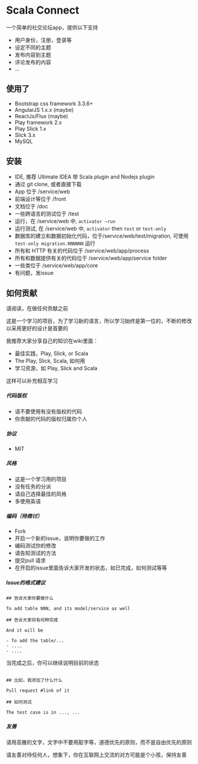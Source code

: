 # Scala Connect

一个简单的社交论坛app，提供以下支持

- 用户身份，注册，登录等
- 设定不同的主题
- 发布内容到主题
- 评论发布的内容
- ...


## 使用了

- Bootstrap css framework 3.3.6+
- AngularJS 1.x.x (maybe)
- ReactJs/Flux (maybe)
- Play framework 2.x
- Play Slick 1.x
- Slick 3.x
- MySQL

## 安装

- IDE, 推荐 Ultimate IDEA 带 Scala plugin and Nodejs plugin
- 通过 git clone, 或者直接下载 
- App 位于 /service/web 
- 前端设计等位于 /front 
- 文档位于 /doc 
- 一些跨语言的测试位于 /test
- 运行，在 /service/web 中, ``activator ~run``
- 运行测试, 在 /service/web 中, ``activator`` then ``test`` or ``test-only``
- 数据库的建立和数据初始化代码，位于/service/web/test/migration, 可使用 ``test-only migration.NNNNNN`` 运行
- 所有和 HTTP 有关的代码位于  /service/web/app/process 
- 所有和数据提供有关的代码位于  /service/web/app/service folder
- 一些类位于 /service/web/app/core
- 有问题，发issue


## 如何贡献

请阅读，在做任何贡献之前

这是一个学习的项目，为了学习新的语言，所以学习始终是第一位的，不断的修改以采用更好的设计是首要的

我推荐大家分享自己的知识在wiki里面：

- 最佳实践，Play, Slick, or Scala
- The Play, Slick, Scala, 如何用
- 学习资源，如 Play, Slick and Scala

这样可以补充相互学习

##### 代码版权

- 请不要使用有没有版权的代码
- 你贡献的代码的版权归属你个人


##### 协议

- MIT

##### 风格

- 这是一个学习用的项目
- 没有任务的分派
- 请自己选择最佳的风格
- 多使用英语

##### 编码（待商讨）

- Fork 
- 开启一个新的issue，说明你要做的工作
- 编码测试你的修改
- 请告知测试的方法
- 提交pull 请求
- 在开启的issue里面告诉大家开发的状态，如已完成，如何测试等等

##### Issue的格式建议

```
## 告诉大家你要做什么

To add table NNN, and its model/service as well

## 告诉大家将有何种完成

And it will be

- To add the table/...
- ....
- ....
```

当完成之后，你可以继续说明目前的状态

```

## 比如，我添加了什么什么

Pull request #link of it

## 如何测试

The test case is in ..., ...
```

##### 友善

请用高雅的文字，文字中不要用脏字等，道德优先的原则，而不是自由优先的原则

请友善对待任何人，想象下，你在互联网上交流的对方可能是个小孩，保持友善



